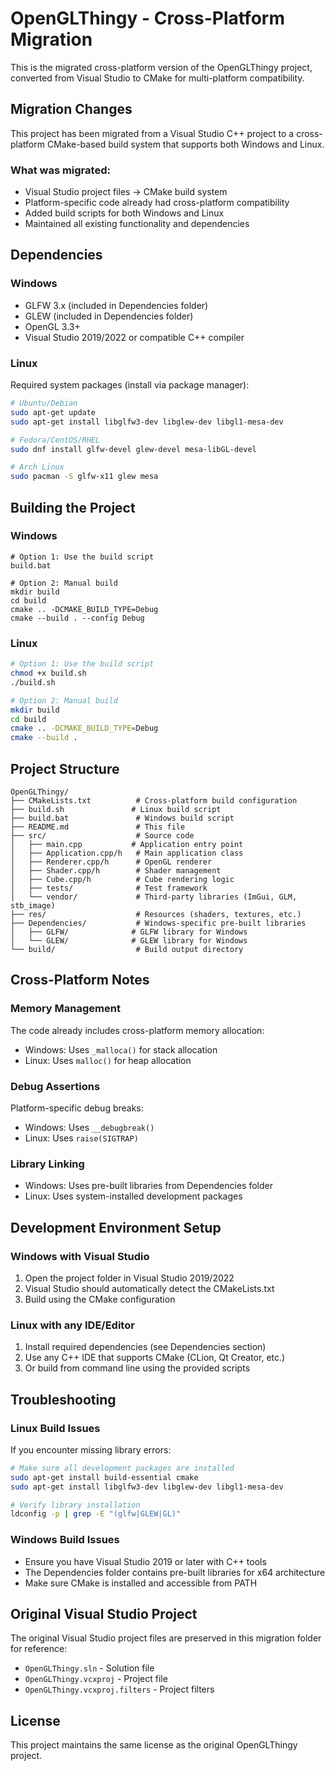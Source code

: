 # OpenGLThingy - Cross-Platform Migration

This is the migrated cross-platform version of the OpenGLThingy project, converted from Visual Studio to CMake for multi-platform compatibility.

## Migration Changes

This project has been migrated from a Visual Studio C++ project to a cross-platform CMake-based build system that supports both Windows and Linux.

### What was migrated:
- Visual Studio project files → CMake build system
- Platform-specific code already had cross-platform compatibility
- Added build scripts for both Windows and Linux
- Maintained all existing functionality and dependencies

## Dependencies

### Windows
- GLFW 3.x (included in Dependencies folder)
- GLEW (included in Dependencies folder)
- OpenGL 3.3+
- Visual Studio 2019/2022 or compatible C++ compiler

### Linux
Required system packages (install via package manager):
```bash
# Ubuntu/Debian
sudo apt-get update
sudo apt-get install libglfw3-dev libglew-dev libgl1-mesa-dev

# Fedora/CentOS/RHEL
sudo dnf install glfw-devel glew-devel mesa-libGL-devel

# Arch Linux
sudo pacman -S glfw-x11 glew mesa
```

## Building the Project

### Windows
```batch
# Option 1: Use the build script
build.bat

# Option 2: Manual build
mkdir build
cd build
cmake .. -DCMAKE_BUILD_TYPE=Debug
cmake --build . --config Debug
```

### Linux
```bash
# Option 1: Use the build script
chmod +x build.sh
./build.sh

# Option 2: Manual build
mkdir build
cd build
cmake .. -DCMAKE_BUILD_TYPE=Debug
cmake --build .
```

## Project Structure

```
OpenGLThingy/
├── CMakeLists.txt          # Cross-platform build configuration
├── build.sh               # Linux build script
├── build.bat               # Windows build script
├── README.md               # This file
├── src/                    # Source code
│   ├── main.cpp           # Application entry point
│   ├── Application.cpp/h   # Main application class
│   ├── Renderer.cpp/h      # OpenGL renderer
│   ├── Shader.cpp/h        # Shader management
│   ├── Cube.cpp/h          # Cube rendering logic
│   ├── tests/              # Test framework
│   └── vendor/             # Third-party libraries (ImGui, GLM, stb_image)
├── res/                    # Resources (shaders, textures, etc.)
├── Dependencies/           # Windows-specific pre-built libraries
│   ├── GLFW/              # GLFW library for Windows
│   └── GLEW/              # GLEW library for Windows
└── build/                  # Build output directory
```

## Cross-Platform Notes

### Memory Management
The code already includes cross-platform memory allocation:
- Windows: Uses `_malloca()` for stack allocation
- Linux: Uses `malloc()` for heap allocation

### Debug Assertions
Platform-specific debug breaks:
- Windows: Uses `__debugbreak()`
- Linux: Uses `raise(SIGTRAP)`

### Library Linking
- Windows: Uses pre-built libraries from Dependencies folder
- Linux: Uses system-installed development packages

## Development Environment Setup

### Windows with Visual Studio
1. Open the project folder in Visual Studio 2019/2022
2. Visual Studio should automatically detect the CMakeLists.txt
3. Build using the CMake configuration

### Linux with any IDE/Editor
1. Install required dependencies (see Dependencies section)
2. Use any C++ IDE that supports CMake (CLion, Qt Creator, etc.)
3. Or build from command line using the provided scripts

## Troubleshooting

### Linux Build Issues
If you encounter missing library errors:
```bash
# Make sure all development packages are installed
sudo apt-get install build-essential cmake
sudo apt-get install libglfw3-dev libglew-dev libgl1-mesa-dev

# Verify library installation
ldconfig -p | grep -E "(glfw|GLEW|GL)"
```

### Windows Build Issues
- Ensure you have Visual Studio 2019 or later with C++ tools
- The Dependencies folder contains pre-built libraries for x64 architecture
- Make sure CMake is installed and accessible from PATH

## Original Visual Studio Project
The original Visual Studio project files are preserved in this migration folder for reference:
- `OpenGLThingy.sln` - Solution file
- `OpenGLThingy.vcxproj` - Project file
- `OpenGLThingy.vcxproj.filters` - Project filters

## License
This project maintains the same license as the original OpenGLThingy project.